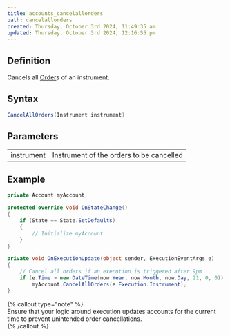 ```yaml
---
title: accounts_cancelallorders
path: cancelallorders
created: Thursday, October 3rd 2024, 11:49:35 am
updated: Thursday, October 3rd 2024, 12:16:55 pm
---
```


## Definition

Cancels all [Order](order.htm)s of an instrument.

## Syntax

```csharp
CancelAllOrders(Instrument instrument)
```

## Parameters

|  |  |
| --- | --- |
| instrument | Instrument of the orders to be cancelled |

## Example

```csharp
private Account myAccount;

protected override void OnStateChange()
{
    if (State == State.SetDefaults)
    {
        // Initialize myAccount
    }
}

private void OnExecutionUpdate(object sender, ExecutionEventArgs e)
{
    // Cancel all orders if an execution is triggered after 9pm
    if (e.Time > new DateTime(now.Year, now.Month, now.Day, 21, 0, 0))
        myAccount.CancelAllOrders(e.Execution.Instrument);
}
```

{% callout type="note" %}  
Ensure that your logic around execution updates accounts for the current time to prevent unintended order cancellations.  
{% /callout %}

